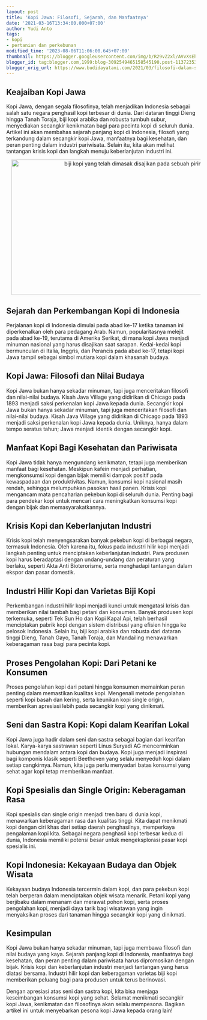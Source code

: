 ```yaml
---
layout: post
title: 'Kopi Jawa: Filosofi, Sejarah, dan Manfaatnya'
date: '2021-03-16T13:34:00.000+07:00'
author: Yudi Anto
tags:
- kopi
- pertanian dan perkebunan
modified_time: '2023-08-06T11:06:00.645+07:00'
thumbnail: https://blogger.googleusercontent.com/img/b/R29vZ2xl/AVvXsEhaDY-v333tPmgZarwJubj-IOqu8zgZ3xF_J0u9rAUm87neWszgpd5PxUS5bFtYG2dgGLkpflaAoRaolKa6lJy54wts4ZywnQKWEK80mxZs5aDEBpDKf8d4KxayhE-kuID5d7OTbt7GugRJtuXV8mpg8MjMkSdMrIvGFaPHHXcP1VpmROBaEspG5HlPIt25/s72-w640-c-h360/kopi(1).jpg
blogger_id: tag:blogger.com,1999:blog-3092549465158545190.post-1137235361019680051
blogger_orig_url: https://www.budidayatani.com/2021/03/filosofi-dalam-secangkir-kopi-jawa.html
---
```


<h2>Keajaiban Kopi Jawa</h2><p>Kopi Jawa, dengan segala filosofinya, telah menjadikan Indonesia sebagai salah satu negara penghasil kopi terbesar di dunia. Dari dataran tinggi Dieng hingga Tanah Toraja, biji kopi arabika dan robusta tumbuh subur, menyediakan secangkir kenikmatan bagi para pecinta kopi di seluruh dunia. Artikel ini akan membahas sejarah panjang kopi di Indonesia, filosofi yang terkandung dalam secangkir kopi Jawa, manfaatnya bagi kesehatan, dan peran penting dalam industri pariwisata. Selain itu, kita akan melihat tantangan krisis kopi dan langkah menuju keberlanjutan industri ini.</p><div class="separator" style="clear: both; text-align: center;"><a href="https://blogger.googleusercontent.com/img/b/R29vZ2xl/AVvXsEhaDY-v333tPmgZarwJubj-IOqu8zgZ3xF_J0u9rAUm87neWszgpd5PxUS5bFtYG2dgGLkpflaAoRaolKa6lJy54wts4ZywnQKWEK80mxZs5aDEBpDKf8d4KxayhE-kuID5d7OTbt7GugRJtuXV8mpg8MjMkSdMrIvGFaPHHXcP1VpmROBaEspG5HlPIt25/s2135/kopi(1).jpg" imageanchor="1" style="margin-left: 1em; margin-right: 1em;"><img alt="biji kopi yang telah dimasak disajikan pada sebuah piring" border="0" data-original-height="1200" data-original-width="2135" height="360" src="https://blogger.googleusercontent.com/img/b/R29vZ2xl/AVvXsEhaDY-v333tPmgZarwJubj-IOqu8zgZ3xF_J0u9rAUm87neWszgpd5PxUS5bFtYG2dgGLkpflaAoRaolKa6lJy54wts4ZywnQKWEK80mxZs5aDEBpDKf8d4KxayhE-kuID5d7OTbt7GugRJtuXV8mpg8MjMkSdMrIvGFaPHHXcP1VpmROBaEspG5HlPIt25/w640-h360/kopi(1).jpg" width="640" /></a></div><h2>Sejarah dan Perkembangan Kopi di Indonesia</h2><p>Perjalanan kopi di Indonesia dimulai pada abad ke-17 ketika tanaman ini diperkenalkan oleh para pedagang Arab. Namun, popularitasnya melejit pada abad ke-19, terutama di Amerika Serikat, di mana kopi Jawa menjadi minuman nasional yang harus disajikan saat sarapan. Kedai-kedai kopi bermunculan di Italia, Inggris, dan Perancis pada abad ke-17, tetapi kopi Jawa tampil sebagai simbol mutiara kopi dalam khasanah budaya.</p><h2>Kopi Jawa: Filosofi dan Nilai Budaya</h2><p>Kopi Jawa bukan hanya sekadar minuman, tapi juga menceritakan filosofi dan nilai-nilai budaya. Kisah Java Village yang didirikan di Chicago pada 1893 menjadi saksi perkenalan kopi Jawa kepada dunia. Secangkir kopi Jawa bukan hanya sekadar minuman, tapi juga menceritakan filosofi dan nilai-nilai budaya. Kisah Java Village yang didirikan di Chicago pada 1893 menjadi saksi perkenalan kopi Jawa kepada dunia. Uniknya, hanya dalam tempo seratus tahun; Jawa menjadi identik dengan secangkir kopi.</p><h2>Manfaat Kopi Bagi Kesehatan dan Pariwisata</h2><p>Kopi Jawa tidak hanya mengundang kenikmatan, tetapi juga memberikan manfaat bagi kesehatan. Meskipun kafein menjadi perhatian, mengkonsumsi kopi dengan bijak memiliki dampak positif pada kewaspadaan dan produktivitas. Namun, konsumsi kopi nasional masih rendah, sehingga melumpuhkan pasokan hasil panen. Krisis kopi mengancam mata pencaharian pekebun kopi di seluruh dunia. Penting bagi para pendekar kopi untuk mencari cara meningkatkan konsumsi kopi dengan bijak dan memasyarakatkannya.</p><h2>Krisis Kopi dan Keberlanjutan Industri</h2><p>Krisis kopi telah menyengsarakan banyak pekebun kopi di berbagai negara, termasuk Indonesia. Oleh karena itu, fokus pada industri hilir kopi menjadi langkah penting untuk menciptakan keberlanjutan industri. Para produsen kopi harus beradaptasi dengan undang-undang dan peraturan yang berlaku, seperti Akta Anti Bioterorisme, serta menghadapi tantangan dalam ekspor dan pasar domestik.</p><h2>Industri Hilir Kopi dan Varietas Biji Kopi</h2><p>Perkembangan industri hilir kopi menjadi kunci untuk mengatasi krisis dan memberikan nilai tambah bagi petani dan konsumen. Banyak produsen kopi terkemuka, seperti Tek Sun Ho dan Kopi Kapal Api, telah berhasil menciptakan pabrik kopi dengan sistem distribusi yang efisien hingga ke pelosok Indonesia. Selain itu, biji kopi arabika dan robusta dari dataran tinggi Dieng, Tanah Gayo, Tanah Toraja, dan Mandailing menawarkan keberagaman rasa bagi para pecinta kopi.</p><h2>Proses Pengolahan Kopi: Dari Petani ke Konsumen</h2><p>Proses pengolahan kopi dari petani hingga konsumen memainkan peran penting dalam memastikan kualitas kopi. Mengenali metode pengolahan seperti kopi basah dan kering, serta keunikan kopi single origin, memberikan apresiasi lebih pada secangkir kopi yang dinikmati.</p><h2>Seni dan Sastra Kopi: Kopi dalam Kearifan Lokal</h2><p>Kopi Jawa juga hadir dalam seni dan sastra sebagai bagian dari kearifan lokal. Karya-karya sastrawan seperti Linus Suryadi AG mencerminkan hubungan mendalam antara kopi dan budaya. Kopi juga menjadi inspirasi bagi komponis klasik seperti Beethoven yang selalu menyeduh kopi dalam setiap cangkirnya. Namun, kita juga perlu menyadari batas konsumsi yang sehat agar kopi tetap memberikan manfaat.</p><h2>Kopi Spesialis dan Single Origin: Keberagaman Rasa</h2><p>Kopi spesialis dan single origin menjadi tren baru di dunia kopi, menawarkan keberagaman rasa dan kualitas tinggi. Kita dapat menikmati kopi dengan ciri khas dari setiap daerah penghasilnya, memperkaya pengalaman kopi kita. Sebagai negara penghasil kopi terbesar kedua di dunia, Indonesia memiliki potensi besar untuk mengeksplorasi pasar kopi spesialis ini.</p><h2>Kopi Indonesia: Kekayaan Budaya dan Objek Wisata</h2><p>Kekayaan budaya Indonesia tercermin dalam kopi, dan para pekebun kopi telah berperan dalam menciptakan objek wisata menarik. Petani kopi yang berjibaku dalam menanam dan merawat pohon kopi, serta proses pengolahan kopi, menjadi daya tarik bagi wisatawan yang ingin menyaksikan proses dari tanaman hingga secangkir kopi yang dinikmati.</p><h2>Kesimpulan</h2><p>Kopi Jawa bukan hanya sekadar minuman, tapi juga membawa filosofi dan nilai budaya yang kaya. Sejarah panjang kopi di Indonesia, manfaatnya bagi kesehatan, dan peran penting dalam pariwisata harus dipromosikan dengan bijak. Krisis kopi dan keberlanjutan industri menjadi tantangan yang harus diatasi bersama. Industri hilir kopi dan keberagaman varietas biji kopi memberikan peluang bagi para produsen untuk terus berinovasi.</p><p>Dengan apresiasi atas seni dan sastra kopi, kita bisa menjaga keseimbangan konsumsi kopi yang sehat. Selamat menikmati secangkir kopi Jawa, kenikmatan dan filosofinya akan selalu mempesona. Bagikan artikel ini untuk menyebarkan pesona kopi Jawa kepada orang lain!</p>